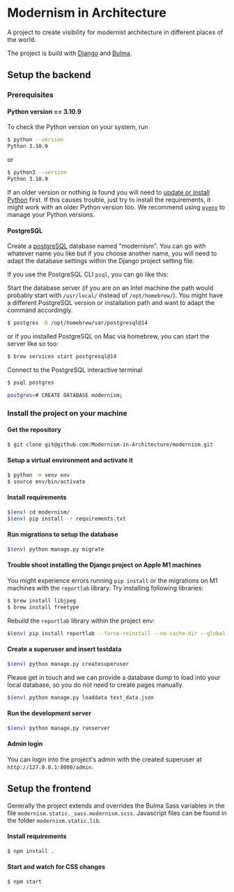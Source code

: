 # Modernism in Architecture

A project to create visibility for modernist architecture in different places of the world.

The project is build with [Django](https://www.djangoproject.com/) and [Bulma](https://bulma.io).

## Setup the backend

### Prerequisites
#### Python version == 3.10.9

To check the Python version on your system, run
```bash
$ python --version
Python 3.10.9
```
or 
```bash
$ python3 --version
Python 3.10.9
```

If an older version or nothing is found you will need to [update or install Python](https://realpython.com/installing-python/) first. If this causes trouble, just try to install the requirements, it might work with an older Python version too. We recommend using [`pyenv`](https://github.com/pyenv/pyenv) to manage your Python versions.

#### PostgreSQL
Create a [postgreSQL](https://www.postgresqltutorial.com/install-postgresql/) database named "modernism". You can go with whatever name you like but if you choose another name, you will need to adapt the database settings within the Django project setting file.

If you use the PostgreSQL CLI `psql`, you can go like this:

Start the database server (if you are on an Intel machine the path would probably start with `/usr/local/` instead of `/opt/homebrew/`). You might have a different PostgreSQL version or installation path and want to adapt the command accordingly.

```bash
$ postgres -D /opt/homebrew/var/postgresql@14
```

or if you installed PostgreSQL on Mac via homebrew, you can start the server like so too:

```bash
$ brew services start postgresql@14
```

Connect to the PostgreSQL interactive terminal
```bash
$ psql postgres
```

```bash
postgres=# CREATE DATABASE modernism;
```

### Install the project on your machine

#### Get the repository

```bash
$ git clone git@github.com:Modernism-in-Architecture/modernism.git
```

#### Setup a virtual environment and activate it

```bash
$ python -m venv env
$ source env/bin/activate
```

#### Install requirements
```bash
$(env) cd modernism/
$(env) pip install -r requirements.txt
```

#### Run migrations to setup the database 
```bash
$(env) python manage.py migrate
```

#### Trouble shoot installing the Django project on Apple M1 machines
You might experience errors running `pip install` or the migrations on M1 machines with the `reportlab` library.
Try installing following libraries:

```bash
$ brew install libjpeg
$ brew install freetype
```

Rebuild the `reportlab` library within the project env:
```bash
$(env) pip install reportlab --force-reinstall --no-cache-dir --global-option=build_ext
```

#### Create a superuser and insert testdata

```bash
$(env) python manage.py createsuperuser
```
Please get in touch and we can provide a database dump to load into your local database, so you do not need to create pages manually.

```bash
$(env) python manage.py loaddata test_data.json
```

#### Run the development server

```bash
$(env) python manage.py runserver
```

#### Admin login

You can login into the project's admin with the created superuser at `http://127.0.0.1:8000/admin`.

## Setup the frontend

Generally the project extends and overrides the Bulma Sass variables in the file `modernism.static._sass.modernism.scss`.
Javascript files can be found in the folder `modernism.static.lib`.

#### Install requirements
```bash
$ npm install .
```

#### Start and watch for CSS changes
```bash
$ npm start
```

